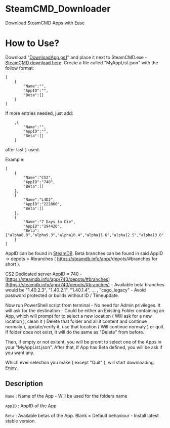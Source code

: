 # SteamCMD_Downloader
Download SteamCMD Apps with Ease

# How to Use?
Download "[DownloadApp.ps1](../../releases/latest/download/DownloadApp.ps1)" and place it next to SteamCMD.exe - [SteamCMD download here](https://developer.valvesoftware.com/wiki/SteamCMD).
Create a file called "MyAppList.json" with the follow format:
```
[
	{
		"Name":"",
		"AppID":"",
		"Beta":[]
	}
]
```
If more entries needed, just add:
```
	,{
		"Name":"",
		"AppID":"",
		"Beta":[]
	}
```
after last `}` used.

Example:
```
[
	{
		"Name":"CS2",
		"AppID":"740",
		"Beta":[]
	},
	{
		"Name":"L4D2",
		"AppID":"222860",
		"Beta":[]
	},
	{
		"Name":"7 Days to Die",
		"AppID":"294420",
		"Beta":["alpha8.8","alpha9.3","alpha10.4","alpha11.6","alpha12.5","alpha13.8","alpha14.7","alpha15.2","alpha16.4","alpha17.4","alpha18.4","alpha19.6","alpha20.7","alpha21.0","alpha21.1","alpha21.2","latest_experimental","v1.0"]
	}
]
```
AppID can be found in [SteamDB](https://steamdb.info/). Beta branches can be found in said AppID -> depots > #branches ( https://steamdb.info/app/<APPID>/depots/#branches for short ).

CS2 Dedicated server AppID = 740 - [https://steamdb.info/app/740/depots/#branches](https://steamdb.info/app/740/depots/#branches) - Available beta branches would be "1.40.2.3", "1.40.2.1", "1.40.1.4", ... , "csgo_legacy" - Avoid password protected or builds without ID / Timeupdate.

Now run PowerShell script from terminal - No need for Admin privileges. It will ask for the destination - Could be either an Existing Folder containing an App, which will prompt for to select a new location ( Will ask for a new location ), clean it ( Delete that folder and all it content and continue normaly ), update/verify it, use that location ( Will continue normaly ) or quit. If folder does not exist, it will do the same as "Delete" from before.

Then, if empty or not exitent, you will be promt to select one of the Apps in your "MyAppList.json". After that, if App has Beta defined, you will be ask if you want any.

Which ever selection you make ( except "Quit" ), will start downloading. Enjoy.

## Description
`Name` : Name of the App - Will be used for the folders name

`AppID` : AppID of the App

`Beta` : Available betas of the App. Blank = Default behaviour - Install latest stable version.
